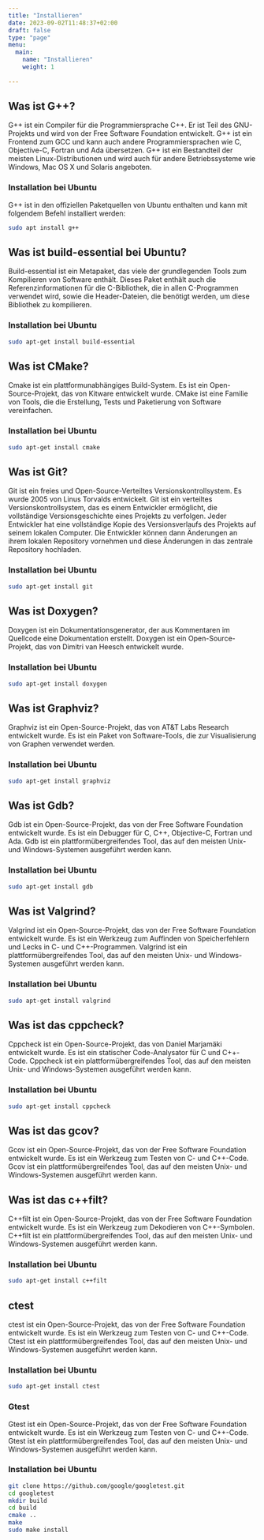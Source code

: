 ```yaml
---
title: "Installieren"
date: 2023-09-02T11:48:37+02:00
draft: false
type: "page"
menu: 
  main:
    name: "Installieren"
    weight: 1
    
---
```


## Was ist G++?
G++ ist ein Compiler für die Programmiersprache C++. Er ist Teil des GNU-Projekts und wird von der Free Software Foundation entwickelt. G++ ist ein Frontend zum GCC und kann auch andere Programmiersprachen wie C, Objective-C, Fortran und Ada übersetzen. G++ ist ein Bestandteil der meisten Linux-Distributionen und wird auch für andere Betriebssysteme wie Windows, Mac OS X und Solaris angeboten.

### Installation bei Ubuntu
G++ ist in den offiziellen Paketquellen von Ubuntu enthalten und kann mit folgendem Befehl installiert werden:
```bash
sudo apt install g++
```
## Was ist build-essential bei Ubuntu?
Build-essential ist ein Metapaket, das viele der grundlegenden Tools zum Kompilieren von Software enthält. Dieses Paket enthält auch die Referenzinformationen für die C-Bibliothek, die in allen C-Programmen verwendet wird, sowie die Header-Dateien, die benötigt werden, um diese Bibliothek zu kompilieren.
### Installation bei Ubuntu
```bash
sudo apt-get install build-essential
```
## Was ist CMake?
Cmake ist ein plattformunabhängiges Build-System. Es ist ein Open-Source-Projekt, das von Kitware entwickelt wurde. CMake ist eine Familie von Tools, die die Erstellung, Tests und Paketierung von Software vereinfachen. 

### Installation bei Ubuntu
```bash
sudo apt-get install cmake
```

## Was ist Git?
Git ist ein freies und Open-Source-Verteiltes Versionskontrollsystem. Es wurde 2005 von Linus Torvalds entwickelt. Git ist ein verteiltes Versionskontrollsystem, das es einem Entwickler ermöglicht, die vollständige Versionsgeschichte eines Projekts zu verfolgen. Jeder Entwickler hat eine vollständige Kopie des Versionsverlaufs des Projekts auf seinem lokalen Computer. Die Entwickler können dann Änderungen an ihrem lokalen Repository vornehmen und diese Änderungen in das zentrale Repository hochladen. 

### Installation bei Ubuntu
```bash
sudo apt-get install git
```

## Was ist Doxygen?
Doxygen ist ein Dokumentationsgenerator, der aus Kommentaren im Quellcode eine Dokumentation erstellt. Doxygen ist ein Open-Source-Projekt, das von Dimitri van Heesch entwickelt wurde. 

### Installation bei Ubuntu
```bash
sudo apt-get install doxygen
```
## Was ist Graphviz?
Graphviz ist ein Open-Source-Projekt, das von AT&T Labs Research entwickelt wurde. Es ist ein Paket von Software-Tools, die zur Visualisierung von Graphen verwendet werden. 

### Installation bei Ubuntu
```bash
sudo apt-get install graphviz
```
## Was ist Gdb?

Gdb ist ein Open-Source-Projekt, das von der Free Software Foundation entwickelt wurde. Es ist ein Debugger für C, C++, Objective-C, Fortran und Ada. Gdb ist ein plattformübergreifendes Tool, das auf den meisten Unix- und Windows-Systemen ausgeführt werden kann.

### Installation bei Ubuntu
```bash
sudo apt-get install gdb
```

## Was ist Valgrind?

Valgrind ist ein Open-Source-Projekt, das von der Free Software Foundation entwickelt wurde. Es ist ein Werkzeug zum Auffinden von Speicherfehlern und Lecks in C- und C++-Programmen. Valgrind ist ein plattformübergreifendes Tool, das auf den meisten Unix- und Windows-Systemen ausgeführt werden kann.

### Installation bei Ubuntu
```bash
sudo apt-get install valgrind
```

## Was ist das cppcheck?

Cppcheck ist ein Open-Source-Projekt, das von Daniel Marjamäki entwickelt wurde. Es ist ein statischer Code-Analysator für C und C++-Code. Cppcheck ist ein plattformübergreifendes Tool, das auf den meisten Unix- und Windows-Systemen ausgeführt werden kann.

### Installation bei Ubuntu
```bash
sudo apt-get install cppcheck
```
## Was ist das gcov?
Gcov ist ein Open-Source-Projekt, das von der Free Software Foundation entwickelt wurde. Es ist ein Werkzeug zum Testen von C- und C++-Code. Gcov ist ein plattformübergreifendes Tool, das auf den meisten Unix- und Windows-Systemen ausgeführt werden kann.
## Was ist das c++filt?
C++filt ist ein Open-Source-Projekt, das von der Free Software Foundation entwickelt wurde. Es ist ein Werkzeug zum Dekodieren von C++-Symbolen. C++filt ist ein plattformübergreifendes Tool, das auf den meisten Unix- und Windows-Systemen ausgeführt werden kann.

### Installation bei Ubuntu
```bash
sudo apt-get install c++filt
```
## ctest
ctest ist ein Open-Source-Projekt, das von der Free Software Foundation entwickelt wurde. Es ist ein Werkzeug zum Testen von C- und C++-Code. Ctest ist ein plattformübergreifendes Tool, das auf den meisten Unix- und Windows-Systemen ausgeführt werden kann.

### Installation bei Ubuntu
```bash
sudo apt-get install ctest
```
### Gtest
Gtest ist ein Open-Source-Projekt, das von der Free Software Foundation entwickelt wurde. Es ist ein Werkzeug zum Testen von C- und C++-Code. Gtest ist ein plattformübergreifendes Tool, das auf den meisten Unix- und Windows-Systemen ausgeführt werden kann.

### Installation bei Ubuntu
```bash
git clone https://github.com/google/googletest.git
cd googletest
mkdir build
cd build
cmake ..
make
sudo make install
```







